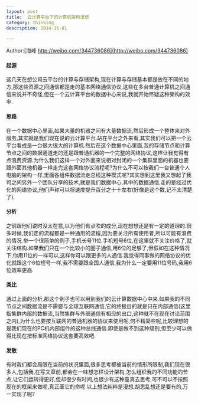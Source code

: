 ```yaml
---
layout: post	
title: 	云计算平台下的计算机架构漫想  
category: thinking  
description: 2014-11-01

---
```


Author:[海峰 http://weibo.com/344736086](http://weibo.com/344736086)

#### 起源
这几天在想公司云平台的计算与存储架构,现在计算与存储基本都是放在不同的地方,那这些资源之间通信都是走的基本网络通信协议,这些在多台普通计算机之间通信来说并不奇怪,但在一个云计算平台的数据中心来说,我就开始怀疑这种架构的效率.

#### 思路
在一个数据中心里面,如果大量的机器之间有大量数据流,然后形成一个整体来对外服务,其实就是我们现在说的云计算平台.站在平台之外来看,其实我们可以把一个云平台看成是一台很大很大的计算机.然后在这个数据中心里面,我的存储节点和计算节点之间的数据通道走的还是跟普通机器的一个完整的网络协议,这样让我觉得有点浪费资源.为什么我们这样一个对外面来说相对封闭的一个集群里面的机器也要跟外面其他机器一样走完这套网络协议流程呢?为什么不可以按我们一台普通个人电脑的架构一样,里面各组件数据流走总线这种模式呢?其实想到这里我又想起了我司之间另外一个团队分享的技术,就是我们数据中心,其中的数据通信,走的是经过优化的网络协议,他们声称可以将速度提升百分之十十左右(好像是这个数,记不太清楚了).

#### 分析
之前跟他们说时没太在意,以为他们有点吹的成分,现在想想还是有一定的道理的.很多时候,我们走的流程都是一种通用的流程,因为要关注所有使用者,所以可能有浪费的情况.举一个很简单的例子,手机长号11位,手机短号6位,在这里就不关注价格了,就关注结构.如果我们只在一个比较小的圈子通信,用6位的足够了,但假如在这种情况下,你用11位的一样可以,这样你可以跟更多的人通信.我觉得同事做的网络协议的优化就跟这个6位短号一样,我不需要跟全国人通信,我为什么一定要用11位号码,我用6位效率更高.

#### 类比
通过上面的分析,那这个例子也可以用到我们的云计算数据中心中来.如果我的不同节点之间数据流是不需要与全球互联网通信,它的终极目的就是只在内部通信(这里指集群内部的数据流,当然集群与外部通信有相应的出口,这种就不在现在讨论范围之内),为什么也要按互联网的普通机器的协议来使用呢,何不精简些呢,比较理想的是我们现在的PC机内部组件的这种总线通信.即使是做不到这种级别,但至少可以做得比现在按标准网络协议这套要高效吧.

#### 发散
有时我们都会局限在当前的状况里面,很多思考都被当前的情形所限制,我们现在很多人,包括我,在写文章前,都会在一味想怎样设计架构,怎么组织我的不同功能的节点,让它们运转得更好,但却很少有时间,也很少有这种童真去思考,可不可以不按照现在的框架来做呢,真正革它的命呢
以上想法纯粹是漫想,胡思乱想还是要有的,万一实现了呢?